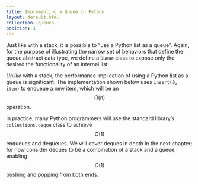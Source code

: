 ```yaml
---
title: Implementing a Queue in Python
layout: default.html
collection: queues
position: 3
---
```


Just like with a stack, it is possible to “use a Python list as a queue”. Again, for the purpose of illustrating the narrow set of behaviors that define the queue abstract data type, we define a `Queue` class to expose only the desired the functionality of an internal list.

_Unlike_ with a stack, the performance implication of using a Python list as a queue is significant. The implementation shown below uses `insert(0, item)` to enqueue a new item, which will be an $$O(n)$$ operation.

<!-- litpy queues/queue.py -->

In practice, many Python programmers will use the standard library’s `collections.deque` class to achieve $$O(1)$$ enqueues and dequeues. We will cover deques in depth in the next chapter; for now consider deques to be a combination of a stack and a queue, enabling $$O(1)$$ pushing and popping from both ends.
